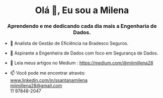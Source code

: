 <h1 align="center">Olá 👋, Eu sou a Milena</h1>  
<h3 align="center">Aprendendo e me dedicando cada dia mais a Engenharia de Dados.</h3>  

- 🔭 Analista de Gestão de Eficiência na Bradesco Seguros.  

- 🌱 Aspirante a Engenheira de Dados com foco em Segurança de Dados.  

- 📖 Leia meus artigos no Medium : https://medium.com/@miimillena28  

- 📫 Você pode me encontrar através:
    www.linkedin.com/in/ssantanamilena  
    miimillena28@gmail.com  
    11 97848-2047   
          
          
          
          
